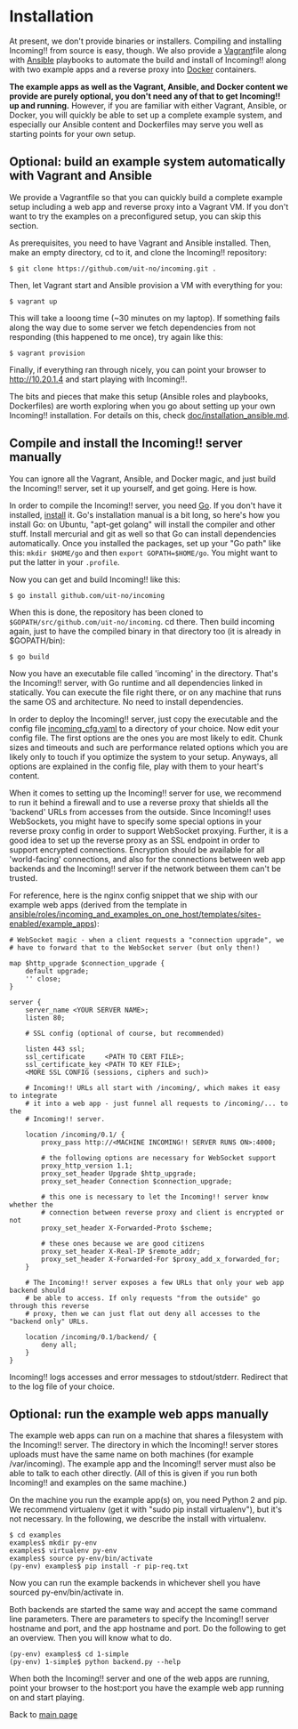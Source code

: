Installation
============

At present, we don't provide binaries or installers. Compiling and installing Incoming!! from source is easy, though. We also provide a [Vagrant](http://www.vagrantup.com)file along with [Ansible](http://www.ansible.com/home) playbooks to automate the build and install of Incoming!! along with two example apps and a reverse proxy into [Docker](https://www.docker.com/) containers.

**The example apps as well as the Vagrant, Ansible, and Docker content we provide are purely optional, you don't need any of that to get Incoming!! up and running.** However, if you are familiar with either Vagrant, Ansible, or Docker, you will quickly be able to set up a complete example system, and especially our Ansible content and Dockerfiles may serve you well as starting points for your own setup.


Optional: build an example system automatically with Vagrant and Ansible
------------------------------------------------------------------------

We provide a Vagrantfile so that you can quickly build a complete example setup including a web app and reverse proxy into a Vagrant VM. If you don't want to try the examples on a preconfigured setup, you can skip this section.

As prerequisites, you need to have Vagrant and Ansible installed. Then, make an empty directory, cd to it, and clone the Incoming!! repository:

    $ git clone https://github.com/uit-no/incoming.git .

Then, let Vagrant start and Ansible provision a VM with everything for you:

    $ vagrant up

This will take a looong time (~30 minutes on my laptop). If something fails along the way due to some server we fetch dependencies from not responding (this happened to me once), try again like this:

    $ vagrant provision

Finally, if everything ran through nicely, you can point your browser to <http://10.20.1.4> and start playing with Incoming!!.

The bits and pieces that make this setup (Ansible roles and playbooks, Dockerfiles) are worth exploring when you go about setting up your own Incoming!! installation. For details on this, check [doc/installation\_ansible.md](doc/installation_ansible.md).


Compile and install the Incoming!! server manually
--------------------------------------------------

You can ignore all the Vagrant, Ansible, and Docker magic, and just build the Incoming!! server, set it up yourself, and get going. Here is how.

In order to compile the Incoming!! server, you need [Go](http://www.golang.org). If you don't have it installed, [install](http://golang.org/doc/install) it. Go's installation manual is a bit long, so here's how you install Go: on Ubuntu, "apt-get golang" will install the compiler and other stuff. Install mercurial and git as well so that Go can install dependencies automatically. Once you installed the packages, set up your "Go path" like this: `mkdir $HOME/go` and then `export GOPATH=$HOME/go`. You might want to put the latter in your `.profile`.

Now you can get and build Incoming!! like this:

    $ go install github.com/uit-no/incoming

When this is done, the repository has been cloned to `$GOPATH/src/github.com/uit-no/incoming`. cd there. Then build incoming again, just to have the compiled binary in that directory too (it is already in $GOPATH/bin):

    $ go build

Now you have an executable file called 'incoming' in the directory. That's the Incoming!! server, with Go runtime and all dependencies linked in statically. You can execute the file right there, or on any machine that runs the same OS and architecture. No need to install dependencies.

In order to deploy the Incoming!! server, just copy the executable and the config file [incoming\_cfg.yaml](../incoming_cfg.yaml) to a directory of your choice. Now edit your config file. The first options are the ones you are most likely to edit. Chunk sizes and timeouts and such are performance related options which you are likely only to touch if you optimize the system to your setup. Anyways, all options are explained in the config file, play with them to your heart's content.

When it comes to setting up the Incoming!! server for use, we recommend to run it behind a firewall and to use a reverse proxy that shields all the 'backend' URLs from accesses from the outside. Since Incoming!! uses WebSockets, you might have to specify some special options in your reverse proxy config in order to support WebSocket proxying. Further, it is a good idea to set up the reverse proxy as an SSL endpoint in order to support encrypted connections. Encryption should be available for all 'world-facing' connections, and also for the connections between web app backends and the Incoming!! server if the network between them can't be trusted.

For reference, here is the nginx config snippet that we ship with our example web apps (derived from the template in [ansible/roles/incoming\_and\_examples\_on\_one\_host/templates/sites-enabled/example\_apps](../ansible/roles/incoming_and_examples_on_one_host/templates/sites-enabled/example_apps)):

```
# WebSocket magic - when a client requests a "connection upgrade", we
# have to forward that to the WebSocket server (but only then!)

map $http_upgrade $connection_upgrade {
    default upgrade;
    '' close;
}

server {
    server_name <YOUR SERVER NAME>;
    listen 80;

    # SSL config (optional of course, but recommended)

    listen 443 ssl;
    ssl_certificate     <PATH TO CERT FILE>;
    ssl_certificate_key <PATH TO KEY FILE>;
    <MORE SSL CONFIG (sessions, ciphers and such)>

    # Incoming!! URLs all start with /incoming/, which makes it easy to integrate
    # it into a web app - just funnel all requests to /incoming/... to the
    # Incoming!! server.

    location /incoming/0.1/ {
        proxy_pass http://<MACHINE INCOMING!! SERVER RUNS ON>:4000;

        # the following options are necessary for WebSocket support
        proxy_http_version 1.1;
        proxy_set_header Upgrade $http_upgrade;
        proxy_set_header Connection $connection_upgrade;

        # this one is necessary to let the Incoming!! server know whether the
        # connection between reverse proxy and client is encrypted or not
        proxy_set_header X-Forwarded-Proto $scheme;

        # these ones because we are good citizens
        proxy_set_header X-Real-IP $remote_addr;
        proxy_set_header X-Forwarded-For $proxy_add_x_forwarded_for;
    }

    # The Incoming!! server exposes a few URLs that only your web app backend should
    # be able to access. If only requests "from the outside" go through this reverse
    # proxy, then we can just flat out deny all accesses to the "backend only" URLs.

    location /incoming/0.1/backend/ {
        deny all;
    }
}
```

Incoming!! logs accesses and error messages to stdout/stderr. Redirect that to the log file of your choice.


Optional: run the example web apps manually
-------------------------------------------

The example web apps can run on a machine that shares a filesystem with the Incoming!! server. The directory in which the Incoming!! server stores uploads must have the same name on both machines (for example /var/incoming). The example app and the Incoming!! server must also be able to talk to each other directly. (All of this is given if you run both Incoming!! and examples on the same machine.)

On the machine you run the example app(s) on, you need Python 2 and pip. We recommend virtualenv (get it with "sudo pip install virtualenv"), but it's not necessary. In the following, we describe the install with virtualenv.

    $ cd examples
    examples$ mkdir py-env
    examples$ virtualenv py-env
    examples$ source py-env/bin/activate
    (py-env) examples$ pip install -r pip-req.txt

Now you can run the example backends in whichever shell you have sourced py-env/bin/activate in.

Both backends are started the same way and accept the same command line parameters. There are parameters to specify the Incoming!! server hostname and port, and the app hostname and port. Do the following to get an overview. Then you will know what to do.

    (py-env) examples$ cd 1-simple
    (py-env) 1-simple$ python backend.py --help

When both the Incoming!! server and one of the web apps are running, point your browser to the host:port you have the example web app running on and start playing.


Back to [main page](../README.md)
